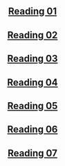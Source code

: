 ## [<center>Reading 01</center>](https://nuolong.github.io/hacker-blog/2021/02/07/reading01)
## [<center>Reading 02</center>](https://nuolong.github.io/hacker-blog/2021/02/14/reading02)
## [<center>Reading 03</center>](https://nuolong.github.io/hacker-blog/2021/02/20/reading03)
## [<center>Reading 04</center>](https://nuolong.github.io/hacker-blog/2021/03/07/reading04)
## [<center>Reading 05</center>](https://nuolong.github.io/hacker-blog/2021/03/13/reading05)
## [<center>Reading 06</center>](https://nuolong.github.io/hacker-blog/2021/03/21/reading06)
## [<center>Reading 07</center>](https://nuolong.github.io/hacker-blog/2021/04/03/reading07)
